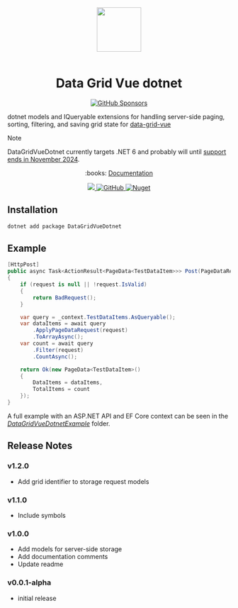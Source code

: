 <p align="center">
  <img src="https://datagridvue.com/favicon.svg" width="100" style="margin: 15px 0;" />
</p>

<h1 align="center">Data Grid Vue dotnet</h1>

<p align="center">
  <a href="https://github.com/sponsors/nruffing">
    <img alt="GitHub Sponsors" src="https://img.shields.io/github/sponsors/nruffing?logo=github&color=%23ffa600">
  </a>
</p>

dotnet models and IQueryable extensions for handling server-side paging, sorting, filtering, and saving grid state for [data-grid-vue](https://datagridvue.com)

> [!NOTE]
DataGridVueDotnet currently targets .NET 6 and probably will until [support ends in November 2024](https://dotnet.microsoft.com/en-us/platform/support/policy/dotnet-core).

<p align="center">
  :books: <a href="https://datagridvue.com/dotnet-generated/DataGridVueDotnet.html" target="_blank">Documentation</a>
</p>

<p align="center">
  <a href="https://github.com/nruffing/data-grid-vue-dotnet/actions/workflows/ci_cd.yml">
    <img src="https://github.com/nruffing/data-grid-vue-dotnet/actions/workflows/ci_cd.yml/badge.svg" />
  </a>
  <a href="https://github.com/nruffing/data-grid-vue-dotnet/blob/main/LICENSE" aria-label="MIT License">
    <img alt="GitHub" src="https://img.shields.io/github/license/nruffing/data-grid-vue-dotnet" />
  </a>
  <a href="https://www.nuget.org/packages/DataGridVueDotnet" target="_blank">
    <img alt="Nuget" src="https://img.shields.io/nuget/v/DataGridVueDotnet" />
  </a>
</p>

## Installation
```sh
dotnet add package DataGridVueDotnet
```

## Example
```c#
[HttpPost]
public async Task<ActionResult<PageData<TestDataItem>>> Post(PageDataRequest request)
{
    if (request is null || !request.IsValid)
    {
        return BadRequest();
    }

    var query = _context.TestDataItems.AsQueryable();
    var dataItems = await query
        .ApplyPageDataRequest(request)
        .ToArrayAsync();
    var count = await query
		.Filter(request)
		.CountAsync();

    return Ok(new PageData<TestDataItem>()
    {
        DataItems = dataItems,
        TotalItems = count
    });
}
```
A full example with an ASP.NET API and EF Core context can be seen in the [_DataGridVueDotnetExample_](https://github.com/nruffing/data-grid-vue-dotnet/tree/main/DataGridVueDotnetExample) folder.

## Release Notes

### v1.2.0
 - Add grid identifier to storage request models

### v1.1.0
 - Include symbols

### v1.0.0
 - Add models for server-side storage
 - Add documentation comments
 - Update readme

### v0.0.1-alpha
 - initial release
